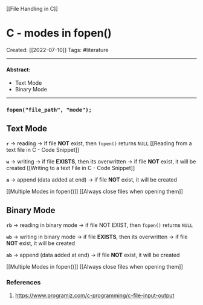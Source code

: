 [[File Handling in C]]

# C - modes in fopen()
Created:  [[2022-07-10]]
Tags: #literature 

---
#### Abstract:
- Text Mode
- Binary Mode
---
### `fopen("file_path", "mode");`

## Text Mode
**`r`** -> reading 
-> If file **NOT** exist, then `fopen()` returns `NULL`
[[Reading from a text file in C - Code Snippet]]


**`w`** -> writing
-> if file **EXISTS**, then its overwritten
-> if file **NOT** exist, it will be created
[[Writing to a text File in C - Code Snippet]]


**`a`** -> append (data added at end)
-> if file **NOT** exist, it will be created



[[Multiple Modes in fopen()]]
[[Always close files when opening them]]

## Binary Mode
**`rb`** -> reading in binary mode
-> if file NOT EXIST, then `fopen()` returns `NULL`



**`wb`** -> writing in binary mode
-> if file **EXISTS**, then its overwritten
-> if file **NOT** exist, it will be created



**`ab`** -> append (data added at end)
-> if file **NOT** exist, it will be created


[[Multiple Modes in fopen()]]
[[Always close files when opening them]]






### References
1. https://www.programiz.com/c-programming/c-file-input-output